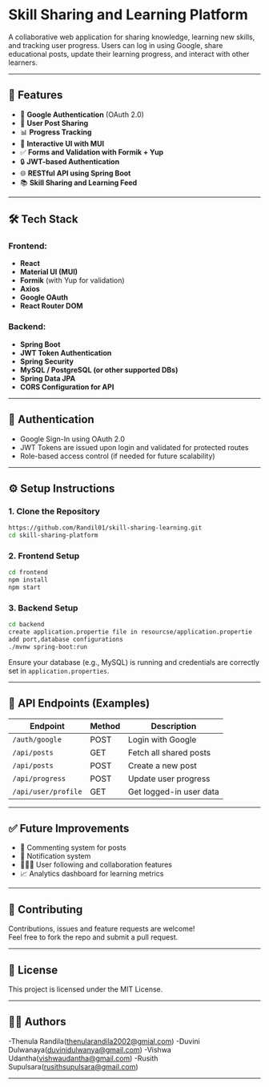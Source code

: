 # Skill Sharing and Learning Platform

A collaborative web application for sharing knowledge, learning new skills, and tracking user progress. Users can log in using Google, share educational posts, update their learning progress, and interact with other learners.

---

## 🚀 Features

- 🔐 **Google Authentication** (OAuth 2.0)
- 📝 **User Post Sharing**
- 📊 **Progress Tracking**
- 💬 **Interactive UI with MUI**
- ✅ **Forms and Validation with Formik + Yup**
- 🔒 **JWT-based Authentication**
- 🌐 **RESTful API using Spring Boot**
- 📚 **Skill Sharing and Learning Feed**

---

## 🛠️ Tech Stack

### Frontend:
- **React**
- **Material UI (MUI)**
- **Formik** (with Yup for validation)
- **Axios**
- **Google OAuth**
- **React Router DOM**

### Backend:
- **Spring Boot**
- **JWT Token Authentication**
- **Spring Security**
- **MySQL / PostgreSQL (or other supported DBs)**
- **Spring Data JPA**
- **CORS Configuration for API**

---

## 🔐 Authentication

- Google Sign-In using OAuth 2.0
- JWT Tokens are issued upon login and validated for protected routes
- Role-based access control (if needed for future scalability)

---


## ⚙️ Setup Instructions

### 1. Clone the Repository

```bash
https://github.com/Randil01/skill-sharing-learning.git
cd skill-sharing-platform
```

### 2. Frontend Setup

```bash
cd frontend
npm install
npm start
```

### 3. Backend Setup

```bash
cd backend
create application.propertie file in resourcse/application.propertie
add port,database configurations
./mvnw spring-boot:run
```

Ensure your database (e.g., MySQL) is running and credentials are correctly set in `application.properties`.

---

## 🔄 API Endpoints (Examples)

| Endpoint               | Method | Description               |
|------------------------|--------|---------------------------|
| `/auth/google`         | POST   | Login with Google         |
| `/api/posts`           | GET    | Fetch all shared posts    |
| `/api/posts`           | POST   | Create a new post         |
| `/api/progress`        | POST   | Update user progress      |
| `/api/user/profile`    | GET    | Get logged-in user data   |

---

## ✅ Future Improvements

- 💬 Commenting system for posts
- 🔔 Notification system
- 🧑‍🤝‍🧑 User following and collaboration features
- 📈 Analytics dashboard for learning metrics

---

## 🤝 Contributing

Contributions, issues and feature requests are welcome!  
Feel free to fork the repo and submit a pull request.

---

## 📄 License

This project is licensed under the MIT License.

---

## 👨‍💻 Authors

-Thenula Randila(thenularandila2002@gmial.com)
-Duvini Dulwanaya(duvinidulwanya@gmail.com)
-Vishwa Udantha(vishwaudantha@gmail.com)
-Rusith Supulsara(rusithsupulsara@gmail.com)


---
